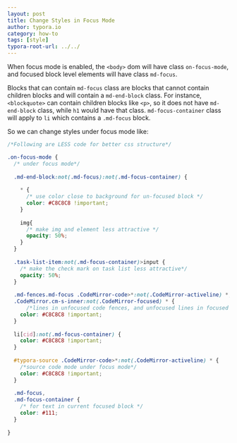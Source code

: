 ```yaml
---
layout: post
title: Change Styles in Focus Mode
author: typora.io
category: how-to
tags: [style]
typora-root-url: ../../
---
```


When focus mode is enabled, the `<body>` dom will have class `on-focus-mode`, and focused block level elements will have class `md-focus`. 

Blocks that can contain `md-focus` class are blocks that cannot contain children blocks and will contain a `md-end-block` class. For instance, `<blockquote>` can contain children blocks like `<p>`, so it does not have `md-end-block` class, while `h1` would have that class. `md-focus-container` class will apply to `li` which contains a `.md-focus` block.

So we can change styles under focus mode like:

```scss
/*Following are LESS code for better css structure*/

.on-focus-mode {
  /* under focus mode*/
  
  .md-end-block:not(.md-focus):not(.md-focus-container) {
    
    * {
      /* use color close to background for un-focused block */
      color: #C8C8C8 !important;
    }
    
    img{
      /* make img and element less attractive */
      opacity: 50%;
    }
  }
  
  .task-list-item:not(.md-focus-container)>input {
    /* make the check mark on task list less attractive*/
    opacity: 50%;
  }
  
  .md-fences.md-focus .CodeMirror-code>*:not(.CodeMirror-activeline) *,
  .CodeMirror.cm-s-inner:not(.CodeMirror-focused) * {
      /*lines in unfocused code fences, and unfocused lines in focused code fence*/
    color: #C8C8C8 !important;
  }
  
  li[cid]:not(.md-focus-container) {
    color: #C8C8C8 !important;
  }
  
  #typora-source .CodeMirror-code>*:not(.CodeMirror-activeline) * {
    /*source code mode under focus mode*/
    color: #C8C8C8 !important;
  }
  
  .md-focus,
  .md-focus-container {
    /* for text in current focused block */
    color: #111;
  }
 
}
```